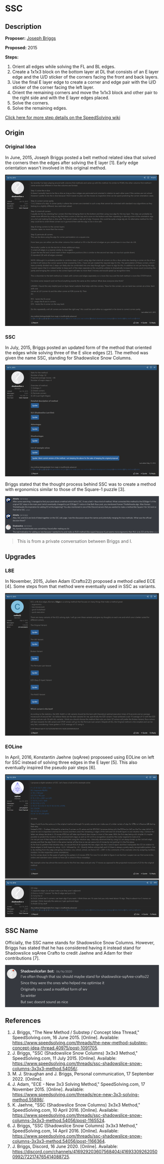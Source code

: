 # SSC

## Description

**Proposer:** [Joseph Briggs](CubingContributors/MethodDevelopers.md#briggs-joseph-shadowslice)

**Proposed:** 2015

**Steps:**

1. Orient all edges while solving the FL and BL edges.
2. Create a 1x1x3 block on the bottom layer at DL that consists of an E layer edge and the U/D sticker of the corners facing the front and back layers.
3. Use the final E layer edge to create a corner and edge pair with the U/D sticker of the corner facing the left layer.
4. Orient the remaining corners and move the 1x1x3 block and other pair to the right side and with the E layer edges placed.
5. Solve the corners.
6. Solve the remaining edges.

[Click here for more step details on the SpeedSolving wiki](https://www.speedsolving.com/wiki/index.php/SSC)

## Origin

### Original Idea

In June, 2015, Joseph Briggs posted a belt method related idea that solved the corners then the edges after solving the E layer [1]. Early edge orientation wasn't involved in this original method.

![](img/SSC/OriginalIdea.png)

### SSC

In July, 2015, Briggs posted an updated form of the method that oriented the edges while solving three of the E slice edges [2]. The method was given the name SSC, standing for Shadowslice Snow Columns.

![](img/SSC/SSC1.png)

Briggs stated that the thought process behind SSC was to create a method with ergonomics similar to those of the Square-1 puzzle [3].

![](img/SSC/ThoughtProcess.png)

>This is from a private conversation between Briggs and I.

## Upgrades

### L8E

In November, 2015, Julien Adam (Crafto22) proposed a method called ECE [4]. Some steps from that method were eventually used in SSC as variants.

![](img/SSC/ECE.png)

### EOLine

In April, 2016, Konstantin Jaehne (sqAree) proposeed using EOLine on left for SSC instead of solving three edges in the E layer [5]. This also eventually inspired the pseudo pair steps [6].

![](img/SSC/EOLine.png)
![](img/SSC/FinalSteps.png)

## SSC Name

Officially, the SSC name stands for Shadowslice Snow Columns. However, Briggs has stated that he has considered having it instead stand for Shadowslice sqAree Crafto to credit Jaehne and Adam for their contributions [7].

![](img/SSC/SSCAcronym.png)

## References

1. J. Briggs, "The New Method / Substep / Concept Idea Thread," SpeedSolving.com, 16 June 2015. [Online]. Available: https://www.speedsolving.com/threads/the-new-method-substep-concept-idea-thread.40975/post-1091705.
2. J. Briggs, "SSC (Shadowslice Snow Columns) 3x3x3 Method," SpeedSolving.com, 11 July 2015. [Online]. Available: https://www.speedsolving.com/threads/ssc-shadowslice-snow-columns-3x3x3-method.54056/.
3. M. J. Straughan and J. Briggs, Personal communication, 17 September 2022. [Online]. 
4. J. Adam, "ECE - New 3x3 Solving Method," SpeedSolving.com, 17 November 2015. [Online]. Available: https://www.speedsolving.com/threads/ece-new-3x3-solving-method.55898/.
5. K. Jaehne, "SSC (Shadowslice Snow Columns) 3x3x3 Method," SpeedSolving.com, 10 April 2016. [Online]. Available: https://www.speedsolving.com/threads/ssc-shadowslice-snow-columns-3x3x3-method.54056/post-1165524.
6. J. Briggs, "SSC (Shadowslice Snow Columns) 3x3x3 Method," SpeedSolving.com, 14 April 2016. [Online]. Available: https://www.speedsolving.com/threads/ssc-shadowslice-snow-columns-3x3x3-method.54056/post-1166364.
7. J. Briggs, Discord, 16 June 2020. [Online]. Available: https://discord.com/channels/416929203607568404/416933092620500992/722174765414088725.